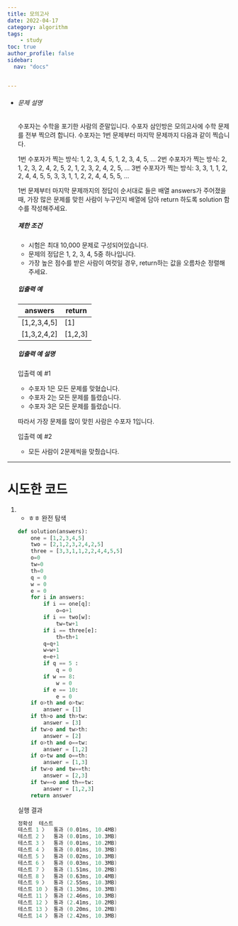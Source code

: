 ```yaml
---
title: 모의고사
date: 2022-04-17
category: algorithm
tags:
    - study
toc: true
author_profile: false
sidebar:
  nav: "docs"


---
```


- ###### 문제 설명

  수포자는 수학을 포기한 사람의 준말입니다. 수포자 삼인방은 모의고사에 수학 문제를 전부 찍으려 합니다. 수포자는 1번 문제부터 마지막 문제까지 다음과 같이 찍습니다.

  1번 수포자가 찍는 방식: 1, 2, 3, 4, 5, 1, 2, 3, 4, 5, ...
  2번 수포자가 찍는 방식: 2, 1, 2, 3, 2, 4, 2, 5, 2, 1, 2, 3, 2, 4, 2, 5, ...
  3번 수포자가 찍는 방식: 3, 3, 1, 1, 2, 2, 4, 4, 5, 5, 3, 3, 1, 1, 2, 2, 4, 4, 5, 5, ...

  1번 문제부터 마지막 문제까지의 정답이 순서대로 들은 배열 answers가 주어졌을 때, 가장 많은 문제를 맞힌 사람이 누구인지 배열에 담아 return 하도록 solution 함수를 작성해주세요.

  ##### 제한 조건

  - 시험은 최대 10,000 문제로 구성되어있습니다.
  - 문제의 정답은 1, 2, 3, 4, 5중 하나입니다.
  - 가장 높은 점수를 받은 사람이 여럿일 경우, return하는 값을 오름차순 정렬해주세요.

  ##### 입출력 예

  | answers     | return  |
  | ----------- | ------- |
  | [1,2,3,4,5] | [1]     |
  | [1,3,2,4,2] | [1,2,3] |

  ##### 입출력 예 설명

  입출력 예 #1

  - 수포자 1은 모든 문제를 맞혔습니다.
  - 수포자 2는 모든 문제를 틀렸습니다.
  - 수포자 3은 모든 문제를 틀렸습니다.

  따라서 가장 문제를 많이 맞힌 사람은 수포자 1입니다.

  입출력 예 #2

  - 모든 사람이 2문제씩을 맞췄습니다.

------

# 시도한 코드

1. - ㅎㅎ 완전 탐색

   ```python
   def solution(answers):
       one = [1,2,3,4,5]
       two = [2,1,2,3,2,4,2,5]
       three = [3,3,1,1,2,2,4,4,5,5]
       o=0
       tw=0
       th=0
       q = 0
       w = 0
       e = 0
       for i in answers:
           if i == one[q]:
               o=o+1
           if i == two[w]:
               tw=tw+1
           if i == three[e]:
               th=th+1
           q=q+1
           w=w+1
           e=e+1
           if q == 5 :
               q = 0
           if w == 8:
               w = 0
           if e == 10:
               e = 0
       if o>th and o>tw:
           answer = [1]
       if th>o and th>tw:
           answer = [3]
       if tw>o and tw>th:
           answer = [2]
       if o>th and o==tw:
           answer = [1,2]
       if o>tw and o==th:
           answer = [1,3]
       if tw>o and tw==th:
           answer = [2,3]
       if tw==o and th==tw:
           answer = [1,2,3]
       return answer
   ```

   실행 결과

   ```powershell
   정확성  테스트
   테스트 1 〉	통과 (0.01ms, 10.4MB)
   테스트 2 〉	통과 (0.01ms, 10.3MB)
   테스트 3 〉	통과 (0.01ms, 10.2MB)
   테스트 4 〉	통과 (0.01ms, 10.3MB)
   테스트 5 〉	통과 (0.02ms, 10.3MB)
   테스트 6 〉	통과 (0.03ms, 10.3MB)
   테스트 7 〉	통과 (1.51ms, 10.2MB)
   테스트 8 〉	통과 (0.63ms, 10.4MB)
   테스트 9 〉	통과 (2.55ms, 10.3MB)
   테스트 10 〉	통과 (1.30ms, 10.3MB)
   테스트 11 〉	통과 (2.46ms, 10.3MB)
   테스트 12 〉	통과 (2.41ms, 10.2MB)
   테스트 13 〉	통과 (0.20ms, 10.2MB)
   테스트 14 〉	통과 (2.42ms, 10.3MB)
   ```


 






